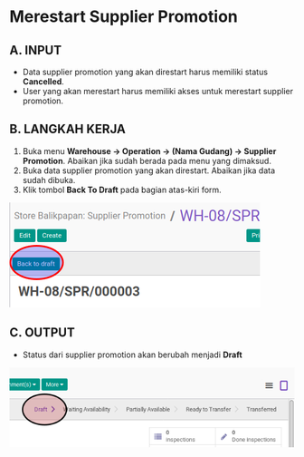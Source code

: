 # Merestart Supplier Promotion

## A. INPUT

* Data supplier promotion yang akan direstart harus memiliki status **Cancelled**.
* User yang akan merestart harus memiliki akses untuk merestart supplier promotion.

## B. LANGKAH KERJA

1. Buka menu **Warehouse -> Operation -> (Nama Gudang) -> Supplier Promotion**. Abaikan jika sudah berada
pada menu yang dimaksud.
2. Buka data supplier promotion yang akan direstart. Abaikan jika data sudah dibuka.
3. Klik tombol **Back To Draft** pada bagian atas-kiri form.

![](../../img/supplier-promotion/tombol-restart.png)

## C. OUTPUT

* Status dari supplier promotion akan berubah menjadi **Draft**

![](../../img/supplier-promotion/status-draft.png)

